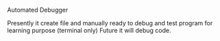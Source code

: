 Automated Debugger

Presently it create file and manually ready to debug and test program for learning purpose (terminal only)
Future it will debug code.

